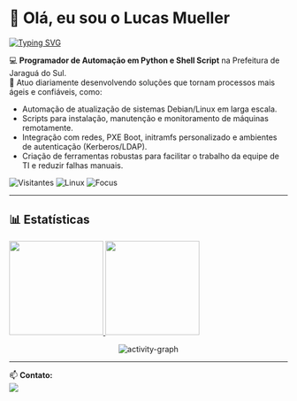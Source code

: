 # 👋 Olá, eu sou o Lucas Mueller  

[![Typing SVG](https://readme-typing-svg.herokuapp.com?duration=3500&pause=800&center=true&vCenter=true&multiline=true&width=700&height=70&lines=Automação+em+Python+%2B+Shell;Debian%2FLinux%2C+PXE%2C+Kerberos%2C+LDAP%2C+initramfs)](https://git.io/typing-svg)

💻 **Programador de Automação em Python e Shell Script** na Prefeitura de Jaraguá do Sul.  
🚀 Atuo diariamente desenvolvendo soluções que tornam processos mais ágeis e confiáveis, como:  
- Automação de atualização de sistemas Debian/Linux em larga escala.  
- Scripts para instalação, manutenção e monitoramento de máquinas remotamente.  
- Integração com redes, PXE Boot, initramfs personalizado e ambientes de autenticação (Kerberos/LDAP).  
- Criação de ferramentas robustas para facilitar o trabalho da equipe de TI e reduzir falhas manuais.  

<p align="left">
  <img alt="Visitantes" src="https://komarev.com/ghpvc/?username=LucasMueller134&style=for-the-badge">
  <img alt="Linux" src="https://img.shields.io/badge/Linux-Debian-informational?style=for-the-badge&logo=debian">
  <img alt="Focus" src="https://img.shields.io/badge/Focus-Automação-success?style=for-the-badge">
</p>

---

## 📊 Estatísticas
<div>
  <a href="https://github.com/LucasMueller134">
    <img height="170em" src="https://github-readme-stats.vercel.app/api?username=LucasMueller134&show_icons=true&theme=dracula&include_all_commits=true&count_private=true"/>
    <img height="170em" src="https://github-readme-stats.vercel.app/api/top-langs/?username=LucasMueller134&layout=compact&langs_count=7&theme=dracula"/>
  </a>
</div>

<!-- Activity Graph -->
<p align="center">
  <img src="https://github-readme-activity-graph.vercel.app/graph?username=LucasMueller134&theme=dracula&hide_border=true&area=true" alt="activity-graph">
</p>

---

📫 **Contato:**  
<a href="mailto:lucas134cell@gmail.com"><img src="https://img.shields.io/badge/-Gmail-%23333?style=for-the-badge&logo=gmail&logoColor=white" target="_blank"></a>  
<a href="https://www.linkedin.com/in/lucas-mueller-ab1b1624a" target="_blank">
